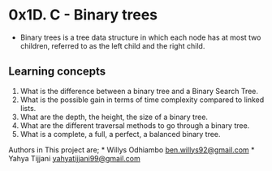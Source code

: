 # 0x1D. C - Binary trees
- Binary trees is a tree data structure in which each node has at most two children, referred to as the left child and the right child.

## Learning concepts
1. What is the difference between a binary tree and a Binary Search Tree.
2. What is the possible gain in terms of time complexity compared to linked lists.
3. What are the depth, the height, the size of a binary tree.
4. What are the different traversal methods to go through a binary tree.
5. What is a complete, a full, a perfect, a balanced binary tree.

Authors in This project are;
    * Willys Odhiambo <ben.willys92@gmail.com>
    * Yahya Tijjani <yahyatijjani99@gmail.com>
